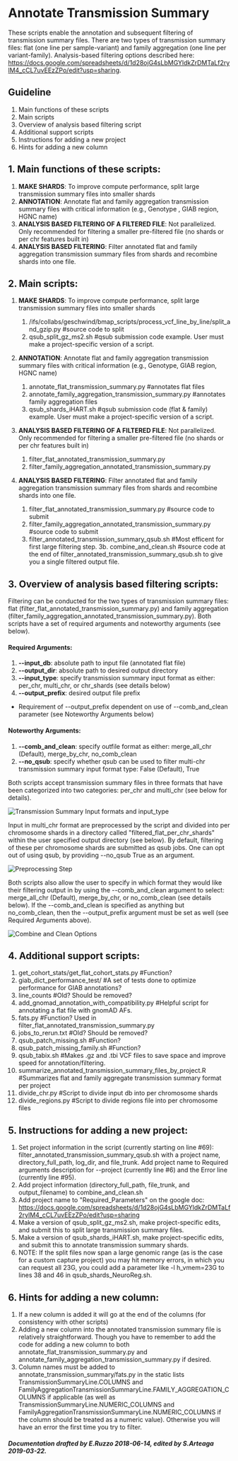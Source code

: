 # Annotate Transmission Summary

These scripts enable the annotation and subsequent filtering of transmission summary files. There are two types of transmission summary files: flat (one line per sample-variant) and family aggregation (one line per variant-family). Analysis-based filtering options described here: https://docs.google.com/spreadsheets/d/1d28ojG4sLbMGYldkZrDMTaLf2rylM4_cCL7uvEEzZPo/edit?usp=sharing.

## Guideline
1. Main functions of these scripts
2. Main scripts
3. Overview of analysis based filtering script
4. Additional support scripts
5. Instructions for adding a new project
6. Hints for adding a new column

## 1. Main functions of these scripts:
1. **MAKE SHARDS**: To improve compute performance, split large transmission summary files into smaller shards
2. **ANNOTATION**: Annotate flat and family aggregation transmission summary files with critical information (e.g., Genotype , GIAB region, HGNC name)
3. **ANALYSIS BASED FILTERING OF A FILTERED FILE**: Not parallelized. Only recommended for filtering a smaller pre-filtered file (no shards or per chr features built in)
4. **ANALYSIS BASED FILTERING**: Filter annotated flat and family aggregation transmission summary files from shards and recombine shards into one file. 

## 2. Main scripts:
1. **MAKE SHARDS**: To improve compute performance, split large transmission summary files into smaller shards
    1. /ifs/collabs/geschwind/bmap_scripts/process_vcf_line_by_line/split_and_gzip.py #source code to split
    2. qsub_split_gz_ms2.sh #qsub submission code example. User must make a project-specific version of a script. 

2. **ANNOTATION**: Annotate flat and family aggregation transmission summary files with critical information (e.g., Genotype, GIAB region, HGNC name)
    1. annotate_flat_transmission_summary.py #annotates flat files
    2. annotate_family_aggregation_transmission_summary.py #annotates family aggregation files
    3. qsub_shards_iHART.sh #qsub submission code (flat & family) example. User must make a project-specific version of a script. 

3. **ANALYSIS BASED FILTERING OF A FILTERED FILE**: Not parallelized. Only recommended for filtering a smaller pre-filtered file (no shards or per chr features built in)
    1. filter_flat_annotated_transmission_summary.py
    2. filter_family_aggregation_annotated_transmission_summary.py

4. **ANALYSIS BASED FILTERING**: Filter annotated flat and family aggregation transmission summary files from shards and recombine shards into one file.
    1. filter_flat_annotated_transmission_summary.py #source code to submit
    2. filter_family_aggregation_annotated_transmission_summary.py #source code to submit
    3. filter_annotated_transmission_summary_qsub.sh #Most efficent for first large filtering step. 
    3b. combine_and_clean.sh #source code at the end of filter_annotated_transmission_summary_qsub.sh to give you a single filtered output file.

## 3. Overview of analysis based filtering scripts:
Filtering can be conducted for the two types of transmission summary files: flat (filter_flat_annotated_transmission_summary.py) and family aggregation (filter_family_aggregation_annotated_transmission_summary.py). Both scripts have a set of required arguments and noteworthy arguments (see below).

#### Required Arguments:
  1. **--input_db**: absolute path to input file (annotated flat file)
  2. **--output_dir**: absolute path to desired output directory
  3. **--input_type**: specify transmission summary input format as either: per_chr, multi_chr, or chr_shards (see details below)
  4. **--output_prefix**: desired output file prefix
  + Requirement of --output_prefix dependent on use of --comb_and_clean parameter (see Noteworthy Arguments below) <br>

#### Noteworthy Arguments:
  1. **--comb_and_clean**: specify outfile format as either: merge_all_chr (Default), merge_by_chr, no_comb_clean
  2. **--no_qsub**: specify whether qsub can be used to filter multi-chr transmission summary input format type: False (Default), True

Both scripts accept transmission summary files in three formats that have been categorized into two categories: per_chr and multi_chr (see below for details). 

![Transmission Summary Input formats and input_type](https://i.imgur.com/Xndwp9u.png)

Input in multi_chr format are preprocessed by the script and divided into per chromosome shards in a directory called "filtered_flat_per_chr_shards" within the user specified output directory (see below). By default, filtering of these per chromosome shards are submitted as qsub jobs. One can opt out of using qsub, by providing --no_qsub True as an argument.

![Preprocessing Step](https://i.imgur.com/k7YDWhy.png)

Both scripts also allow the user to specify in which format they would like their filtering output in by using the --comb_and_clean argument to select: merge_all_chr (Default), merge_by_chr, or no_comb_clean (see details below). If the --comb_and_clean is specified as anything but no_comb_clean, then the --output_prefix argument must be set as well (see Required Arguments above).

![Combine and Clean Options](https://i.imgur.com/BrzX9lP.png)

## 4. Additional support scripts:
1. get_cohort_stats/get_flat_cohort_stats.py #Function? 
2. giab_dict_performance_test/ #A set of tests done to optimize performance for GIAB annotations?
3. line_counts #Old? Should be removed? 
4. add_gnomad_annotation_with_compatibility.py #Helpful script for annotating a flat file with gnomAD AFs. 
5. fats.py #Function? Used in filter_flat_annotated_transmission_summary.py
6. jobs_to_rerun.txt #Old? Should be removed?
7. qsub_patch_missing.sh #Function? 
8. qsub_patch_missing_family.sh #Function? 
9. qsub_tabix.sh #Makes .gz and .tbi VCF files to save space and improve speed for annotation/filtering.
10. summarize_annotated_transmission_summary_files_by_project.R #Summarizes flat and family aggregate transmission summary format per project 
11. divide_chr.py #Script to divide input db into per chromosome shards
12. divide_regions.py #Script to divide regions file into per chromosome files

## 5. Instructions for adding a new project:
1. Set project information in the script (currently starting on line #69): filter_annotated_transmission_summary_qsub.sh with a project name, directory_full_path, log_dir, and file_trunk. Add project name to Required arguments description for --project (currently line #6) and the Error line (currently line #95). 
2. Add project information (directory_full_path, file_trunk, and output_filename) to combine_and_clean.sh
3. Add project name to "Required_Parameters" on the google doc: https://docs.google.com/spreadsheets/d/1d28ojG4sLbMGYldkZrDMTaLf2rylM4_cCL7uvEEzZPo/edit?usp=sharing
4. Make a version of qsub_split_gz_ms2.sh, make project-specific edits, and submit this to split large transmission summary files. 
5. Make a version of qsub_shards_iHART.sh, make project-specific edits, and submit this to annotate transmission summary shards.
6. NOTE: If the split files now span a large genomic range (as is the case for a custom capture project) you may hit memory errors, in which you can request all 23G, you could add a parameter like -l h_vmem=23G to lines 38 and 46 in qsub_shards_NeuroReg.sh.

## 6. Hints for adding a new column:
1. If a new column is added it will go at the end of the columns (for consistency with other scripts)
2. Adding a new column into the annotated transmission summary file is relatively straightforward. Though you have to remember to add the code for adding a new column to both annotate_flat_transmission_summary.py and  annotate_family_aggregation_transmission_summary.py if desired.
3. Column names must be added to annotate_transmission_summary/fats.py in the static lists TransmissionSummaryLine.COLUMNS and FamilyAggregationTransmissionSummaryLine.FAMILY_AGGREGATION_COLUMNS if applicable (as well as TransmissionSummaryLine.NUMERIC_COLUMNS and FamilyAggregationTransmissionSummaryLine.NUMERIC_COLUMNS if the column should be treated as a numeric value). Otherwise you will have an error the first time you try to filter.

##### Documentation drafted by E.Ruzzo 2018-06-14, edited by S.Arteaga 2019-03-22.
